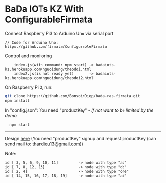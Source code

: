 # BaDa IOTs KZ With ConfigurableFirmata

Connect Raspberry Pi3 to Arduino Uno via serial port

	// Code for Arduino Uno: https://github.com/firmata/ConfigurableFirmata
	
Control and monitoring
```text
	index.js(with command: npm start) -> badaiots-kz.herokuapp.com/nguoidung/theodoi.html
	index2.js(is not ready yet)       -> badaiots-kz.herokuapp.com/nguoidung/theodoi2.html
```

On Raspberry Pi 3, run:

  ```bash
  git clone https://github.com/BonsoirDiep/bada-ras-firmata.git
  npm install
  ```

In "config.json": You need "productKey" - *if not want to be limited by the demo*
```bash
  npm start
```
***
Design [here](https://badaiots-kz.herokuapp.com/nguoidung/thietke.html) (You need "productKey" signup and request productKey (can send mail to: thandieu13@gmail.com))

Note:
```text
id [ 3, 5, 6, 9, 10, 11]         -> node with type "ao"
id [ 7, 8, 12, 13]               -> node with type "do"
id [ 2, 4]                       -> node with type "one"
id [ 14, 15, 16, 17, 18, 19]     -> node with type "ai"
```